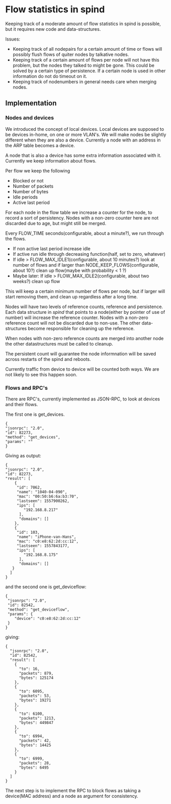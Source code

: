 # Flow statistics in spind

Keeping track of a moderate amount of flow statistics in spind is possible, but it requires new code and data-structures.  

Issues:
- Keeping track of all nodepairs for a certain amount of time or flows will possibly flush flows of quiter nodes by talkative nodes.
- Keeping track of a certain amount of flows per node will not have this problem, but the nodes they talked to might be gone. This could be solved by a certain type of persistence. If a certain node is used in other information do not do timeout on it.
- Keeping track of nodenumbers in general needs care when merging nodes.


## Implementation

### Nodes and devices

We introduced the concept of local devices. Local devices are supposed to be devices in-home, on one or more VLAN's. We will make nodes be slightly different when they are also a device. Currently a node with an address in the ARP table becomes a device.

A node that is also a device has some extra information associated with it. Currently we keep information about flows.

Per flow we keep the following
- Blocked or not
- Number of packets
- Number of bytes
- Idle periods
- Active last period

For each node in the flow table we increase a counter for the node, to record a sort of persistency.
Nodes with a non-zero counter here are not discarded due to age, but might still be merged.

Every FLOW_TIME seconds(configurable, about a minute?), we run through the flows.
- If non active last period increase idle
- If active run idle through decreasing function(half, set to zero, whatever)
- If idle > FLOW_MAX_IDLE1(configurable, about 10 minutes?) look at number of flows and if larger than NODE_KEEP_FLOWS(configurable, about 10?) clean up flow(maybe with probability < 1 ?)
- Maybe later: If idle > FLOW_MAX_IDLE2(configurable, about two weeks?) clean up flow

This will keep a certain minimum number of flows per node, but if larger will start removing them, and clean up regardless after a long time.

Nodes will have two levels of reference counts, reference and persistence. Each data structure in *spind* that points to a node(either by pointer of use of number) will increase the reference counter. Nodes with a non-zero reference count will not be discarded due to non-use. The other data-structures become responsible for cleaning up the reference.

When nodes with non-zero reference counts are merged into another node the other datastructures must be called to  cleanup.

The persistent count will guarantee the node informnation will be saved across restarts of the spind and reboots.

Currently traffic from device to device will be counted both ways.
We are not likely to see this happen soon.

### Flows and RPC's

There are RPC's, currently implemented as JSON-RPC, to look at devices and their flows.

The first one is get_devices. 

	{
 	"jsonrpc": "2.0",
  	"id": 82273,
 	"method": "get_devices",
  	"params": ""
	}

Giving as output:  

	{
	"jsonrpc": "2.0",
	"id": 82273,
	"result": [
		{
	     "id": 7062,
	     "name": "1040-04-090",
	     "mac": "00:50:b6:6a:b3:70",
	     "lastseen": 1557900262,
	     "ips": [
	        "192.168.8.217"
	      ],
	      "domains": []
	    },
	    {
	     "id": 103,
	     "name": "iPhone-van-Hans",
	     "mac": "c0:e8:62:2d:cc:12",
	     "lastseen": 1557843177,
	     "ips": [
	        "192.168.8.175"
	      ],
	      "domains": []
	   }
	  ]
	}

and the second one is get_deviceflow:

	{
	 "jsonrpc": "2.0",
	 "id": 82542,
	 "method": "get_deviceflow",
	 "params": {
	 	"device": "c0:e8:62:2d:cc:12"
	 }
	}

giving:

	{
	  "jsonrpc": "2.0",
	  "id": 82542,
	  "result": [
	    {
	      "to": 16,
	      "packets": 879,
	      "bytes": 125174
	    },
	    {
	      "to": 6095,
	      "packets": 53,
	      "bytes": 19271
	    },
	    {
	      "to": 6100,
	      "packets": 1213,
	      "bytes": 449847
	    },
	    {
	      "to": 6994,
	      "packets": 42,
	      "bytes": 14425
	    },
	    {
	      "to": 6999,
	      "packets": 28,
	      "bytes": 6495
	    }
	  ]
	}


The next step is to implement the RPC to block flows as taking a device(MAC address) and a node as argument for consistency.

